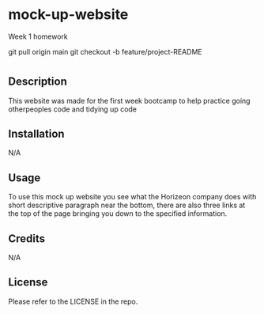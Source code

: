 # mock-up-website
Week 1 homework

git pull origin main
git checkout -b feature/project-README

# <Mock Up Website>

## Description

This website was made for the first week bootcamp to help practice going otherpeoples code and tidying up code

## Installation

N/A

## Usage

To use this mock up website you see what the Horizeon company does with short descriptive paragraph near the bottom, there are also three links at the top of the page bringing you down to the specified information.

## Credits

N/A

## License

Please refer to the LICENSE in the repo.
